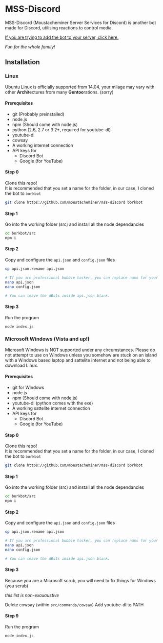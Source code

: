 # MSS-Discord

MSS-Discord (Moustacheminer Server Services for Discord) is another bot made for Discord, utilising reactions to control media.

[If you are trying to add the bot to your server, click here.](https://discordapp.com/oauth2/authorize?&client_id=257547382277931009&scope=bot&permissions=70765632)

*Fun for the whole family!*

## Installation

### Linux

Ubuntu Linux is officially supported from 14.04, your milage may vary with other **Arch**itectures from many **Gentoo**rations. (sorry)

#### Prerequisites

* git (Probably preinstalled)
* node.js
* npm (Should come with node.js)
* python (2.6, 2.7 or 3.2+, required for youtube-dl)
* youtube-dl
* cowsay
* A working internet connection
* API keys for
	* Discord Bot
	* Google (for YouTube)

#### Step 0

Clone this repo!  
It is recommended that you set a name for the folder, in our case, I cloned the bot to `borkbot`

```bash
git clone https://github.com/moustacheminer/mss-discord borkbot
```

#### Step 1

Go into the working folder (src) and install all the node dependancies

```bash
cd borkbot/src
npm i
```

#### Step 2

Copy and configure the `api.json` and `config.json` files

```bash
cp api.json.rename api.json

# If you are professional bubbie hacker, you can replace nano for your text editor of choice
nano api.json
nano config.json

# You can leave the dBots inside api.json blank.
```

#### Step 3

Run the program

```bash
node index.js
```

### Microsoft Windows (Vista and up!)

Microsoft Windows is NOT supported under any circumstances. Please do not attempt to use on Windows unless you somehow are stuck on an island with a Windows based laptop and sattelite internet and not being able to download Linux.

#### Prerequisites

* git for Windows
* node.js
* npm (Should come with node.js)
* youtube-dl (python comes with the exe)
* A working sattelite internet connection
* API keys for
	* Discord Bot
	* Google (for YouTube)

#### Step 0

Clone this repo!  
It is recommended that you set a name for the folder, in our case, I cloned the bot to `borkbot`

```bash
git clone https://github.com/moustacheminer/mss-discord borkbot
```

#### Step 1

Go into the working folder (src) and install all the node dependancies

```bash
cd borkbot/src
npm i
```

#### Step 2

Copy and configure the `api.json` and `config.json` files

```bash
cp api.json.rename api.json

# If you are professional bubbie hacker, you can replace nano for your text editor of choice
nano api.json
nano config.json

# You can leave the dBots inside api.json blank.
```

#### Step 3

Because you are a Microsoft scrub, you will need to fix things for Windows (you scrub)

*this list is non-exauaustive*

Delete cowsay (within `src/commands/cowsay`)
Add youtube-dl to PATH

#### Step 9

Run the program

```bash
node index.js
```